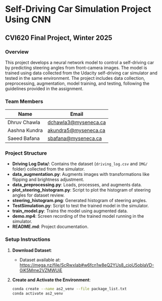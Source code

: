 # Self-Driving Car Simulation Project Using CNN

## CVI620 Final Project, Winter 2025

### Overview
This project develops a neural network model to control a self-driving car by predicting steering angles from front-camera images. The model is trained using data collected from the Udacity self-driving car simulator and tested in the same environment. The project includes data collection, preprocessing, augmentation, model training, and testing, following the guidelines provided in the assignment.

### Team Members
| Name            | Email                   |
|-----------------|-------------------------|
| Dhruv Chawla    | dchawla3@myseneca.ca    |
| Aashna Kundra   | akundra5@myseneca.ca    |
| Saeed Bafana    | sbafana@myseneca.ca     |

### Project Structure
- **Driving Log Data/**: Contains the dataset (`driving_log.csv` and `IMG/` folder) collected from the simulator.
- **data_augmentation.py**: Augments images with transformations like flipping and brightness adjustment.
- **data_preprocessing.py**: Loads, processes, and augments data.
- **plot_steering_histogram.py**: Script to plot the histogram of steering angles for dataset review.
- **steering_histogram.png**: Generated histogram of steering angles.
- **TestSimulation.py**: Script to test the trained model in the simulator.
- **train_model.py**: Trains the model using augmented data.
- **demo.mp4**: Screen recording of the trained model running in the simulator.
- **README.md**: Project documentation.

### Setup Instructions
1. **Download Dataset**:
   - Dataset available at: https://mega.nz/file/ScRwxIab#w6fcn1w8eQ2YUs8_cjoU5obIaVD-0iK5Mme2VZMWUjE
   
2. **Create and Activate the Environment**:
   ```bash
   conda create --name as2_venv --file package_list.txt
   conda activate as2_venv
